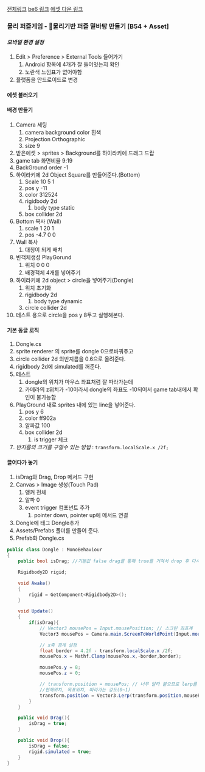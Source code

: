 [전체링크](https://www.youtube.com/playlist?list=PLO-mt5Iu5TeYI4dbYwWP8JqZMC9iuUIW2)
[be6 링크](https://www.youtube.com/watch?v=eQPp0QTz4JM&list=PLO-mt5Iu5TeajtA5UQT7_2UjB7_dkGagU)
[에셋 다운 링크](https://www.youtube.com/redirect?event=video_description&redir_token=QUFFLUhqa2FIY2toNm1VdG1tVlpmM0ZpVjkxWEJvMGFnUXxBQ3Jtc0tsbVNrY2dmTF9fLTRuZzA5REQzLVVCQmpHMnBOb3ZNWms5bXFMZzUwc3NmQXc3WW8tYkxoNUFlbmEtbDgzMkxqRFI0UW5PLXlQM1hJSUdWbFQ1YkViLUhaR3g0UlA3d2NtbDZtZmF2ZnZRTXNaYkdfNA&q=https%3A%2F%2Fwww.goldmetal.co.kr%2Funity%2Fpackages%2FDongleFamily_Assets_Pack.unitypackage&v=eQPp0QTz4JM)

### 물리 퍼즐게임 - 🧱물리기반 퍼즐 밑바탕 만들기 [B54 + Asset]

#### _모바일 환경 설정_

1. Edit > Preference > External Tools 들어가기
   1. Android 항목에 4개가 잘 들어잇는지 확인
   2. 노란색 느낌표가 없어야함
2. 플랫폼을 안드로이드로 변경

#### 에셋 불러오기

#### 배경 만들기

1. Camera 세팅
   1. camera background color 흰색
   2. Projection Orthographic
   3. size 9
2. 받은에셋 > sprites > Background를 하이라키에 드래그 드랍
3. game tab 화면비율 9:19
4. BackGround order -1
5. 하이라키에 2d Object Square를 만들어준다.(Bottom)
   1. Scale 10 5 1
   2. pos y -11
   3. color 312524
   4. rigidbody 2d
      1. body type static
   5. box collider 2d
6. Bottom 복사 (Wall)
   1. scale 1 20 1
   2. pos -4.7 0 0
7. Wall 복사
   1. 대칭이 되게 배치
8. 빈객체생성 PlayGorund
   1. 위치 0 0 0
   2. 배경객체 4개를 넣어주기
9. 하이라키에 2d object > circle을 넣어주기(Dongle)
   1. 위치 초기화
   2. rigidbody 2d
      1. body type dynamic
   3. circle collider 2d
10. 테스트 용으로 circle을 pos y 8두고 실행해본다.

#### 기본 동글 로직

1. Dongle.cs
2. sprite renderer 의 sprite를 dongle 0으로바꿔주고
3. circle collider 2d 의반지름을 0.6으로 올려준다.
4. rigidbody 2d에 simulated를 꺼준다.
5. 테스트
   1. dongle의 위치가 마우스 좌표처럼 잘 따라가는데
   2. 카메라의 z위치가 -10이라서 dongle의 좌표도 -10되어서 game tab내에서 확인이 불가능함
6. PlayGround 내로 sprites 내에 있는 line을 넣어준다.
   1. pos y 6
   2. color ff902a
   3. 알파값 100
   4. box collider 2d
      1. is trigger 체크
7. _반지름의 크기를 구할수 있는 방법_ : `transform.localScale.x /2f;`

#### 끌어다가 놓기

1. isDrag와 Drag, Drop 메서드 구현
2. Canvas > Image 생성(Touch Pad)
   1. 앵커 전체
   2. 알파 0
   3. event trigger 컴포넌트 추가
      1. pointer down, pointer up에 메서드 연결
3. Dongle에 태그 Dongle추가
4. Assets/Prefabs 폴더를 만들어 준다.
5. Prefab화
   Dongle.cs

```cs
public class Dongle : MonoBehaviour
{
	public bool isDrag; //기본값 false drag를 통해 true를 거쳐서 drop 후 다시 false

	Rigidbody2D rigid;

	void Awake()
	{
		rigid = GetComponent<Rigidbody2D>();
	}

	void Update()
	{
		if(isDrag){
			// Vector3 mousePos = Input.mousePosition; // 스크린 좌표계
			Vector3 mousePos = Camera.main.ScreenToWorldPoint(Input.mousePosition);

			// x축 경계 설정
			float border = 4.2f - transform.localScale.x /2f;
			mousePos.x = Mathf.Clamp(mousePos.x,-border,border);

			mousePos.y = 8;
			mousePos.z = 0;

			// transform.position = mousePos; // 너무 달라 붙으므로 lerp를 사용
			//현재위치, 목표위치, 따라가는 강도(0~1)
			transform.position = Vector3.Lerp(transform.position,mousePos,0.2f);
		}
	}

	public void Drag(){
		isDrag = true;
	}

	public void Drop(){
		isDrag = false;
		rigid.simulated = true;
	}
}
```

###

